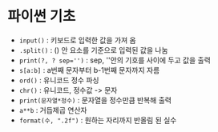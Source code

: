 # 파이썬 기초

- `input()` : 키보드로 입력한 값을 가져 옴
- `.split()` : () 안 요소를 기준으로 입력된 값을 나눔
- `print(?, ? sep='')` : sep, ''안의 기호를 사이에 두고 값을 출력
- `s[a:b]` : a번째 문자부터 b-1번째 문자까지 자름
- `ord()` : 유니코드 정수 파싱
- `chr()` : 유니코드, 정수값 -> 문자
- `print(문자열*정수)` : 문자열을 정수만큼 반복해 출력
- `a**b` : 거듭제곱 연산자
- `format(수, ".2f")` : 원하는 자리까지 반올림 된 실수